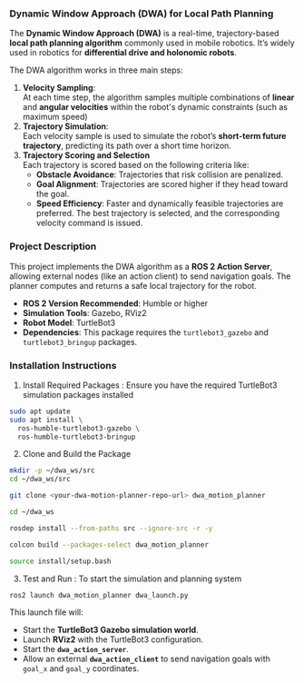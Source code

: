 ### Dynamic Window Approach (DWA) for Local Path Planning

The **Dynamic Window Approach (DWA)** is a real-time, trajectory-based **local path planning algorithm** commonly used in mobile robotics. It’s widely used in robotics for **differential drive and holonomic robots**.

The DWA algorithm works in three main steps:
1. **Velocity Sampling**:  
    At each time step, the algorithm samples multiple combinations of **linear** and **angular velocities** within the robot's dynamic constraints (such as maximum speed)
2. **Trajectory Simulation**:  
    Each velocity sample is used to simulate the robot’s **short-term future trajectory**, predicting its path over a short time horizon.
3. **Trajectory Scoring and Selection**  
	Each trajectory is scored based on the following criteria like:
	- **Obstacle Avoidance**: Trajectories that risk collision are penalized.
	- **Goal Alignment**: Trajectories are scored higher if they head toward the goal.
	- **Speed Efficiency**: Faster and dynamically feasible trajectories are preferred.
	    The best trajectory is selected, and the corresponding velocity command is issued.

### Project Description

This project implements the DWA algorithm as a **ROS 2 Action Server**, allowing external nodes (like an action client) to send navigation goals. The planner computes and returns a safe local trajectory for the robot.
- **ROS 2 Version Recommended**: Humble or higher
- **Simulation Tools**: Gazebo, RViz2
- **Robot Model**: TurtleBot3
- **Dependencies**:  This package requires the `turtlebot3_gazebo` and `turtlebot3_bringup` packages.

### Installation Instructions

1. Install Required Packages :  Ensure you have the required TurtleBot3 simulation packages installed
```bash
sudo apt update
sudo apt install \
  ros-humble-turtlebot3-gazebo \
  ros-humble-turtlebot3-bringup
```
2. Clone and Build the Package
```bash
mkdir -p ~/dwa_ws/src
cd ~/dwa_ws/src

git clone <your-dwa-motion-planner-repo-url> dwa_motion_planner

cd ~/dwa_ws

rosdep install --from-paths src --ignore-src -r -y

colcon build --packages-select dwa_motion_planner

source install/setup.bash
```
3. Test and Run : To start the simulation and planning system
```bash
ros2 launch dwa_motion_planner dwa_launch.py
```
This launch file will:
- Start the **TurtleBot3 Gazebo simulation world**.
- Launch **RViz2** with the TurtleBot3 configuration.
- Start the **`dwa_action_server`**.
- Allow an external **`dwa_action_client`** to send navigation goals with `goal_x` and `goal_y` coordinates.
